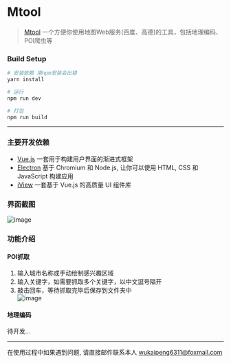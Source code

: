 # Mtool

> [Mtool](https://github.com/blackfish-wu/Mtool)  一个方便你使用地图Web服务(百度、高德)的工具，包括地理编码、POI爬虫等

### Build Setup

``` bash
# 安装依赖 用npm安装会出错
yarn install 

# 运行
npm run dev

# 打包
npm run build


```
---
### 主要开发依赖

- [Vue.js](https://github.com/vuejs/vue) 一套用于构建用户界面的渐进式框架
- [Electron](https://github.com/electron) 基于 Chromium 和 Node.js, 让你可以使用 HTML, CSS 和 JavaScript 构建应用
- [iView](https://github.com/iview/iview) 一套基于 Vue.js 的高质量 UI 组件库

### 界面截图
![image](https://blackfish-blog.oss-cn-shenzhen.aliyuncs.com/2018-07-08_011634.png)

### 功能介绍 
#### POI抓取

1. 输入城市名称或手动绘制感兴趣区域
2. 输入关键字，如需要抓取多个关键字，以中文逗号隔开
3. 敲击回车，等待抓取完毕后保存到文件夹中  
![image](https://blackfish-blog.oss-cn-shenzhen.aliyuncs.com/Video_2018-07-08_004043_20180708005616.gif)

#### 地理编码
待开发...


---
在使用过程中如果遇到问题, 请直接邮件联系本人 wukaipeng6311@foxmail.com
